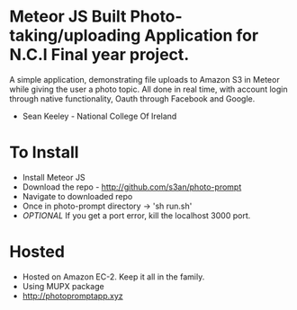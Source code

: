 # Meteor JS Built Photo-taking/uploading Application for N.C.I Final year project.

A simple application, demonstrating file uploads to Amazon S3 in Meteor while giving the user a photo topic. All done in real time,
with account login through native functionality, Oauth through Facebook and Google.

- Sean Keeley - National College Of Ireland

# To Install

- Install Meteor JS
- Download the repo - http://github.com/s3an/photo-prompt
- Navigate to downloaded repo
- Once in photo-prompt directory -> 'sh run.sh'
- *OPTIONAL* If you get a port error, kill the localhost 3000 port. 


# Hosted

- Hosted on Amazon EC-2. Keep it all in the family.
- Using MUPX package
- http://photopromptapp.xyz
